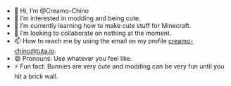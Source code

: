 - 👋 Hi, I’m @Creamo-Chino
- 👀 I’m interested in modding and being cute.
- 🌱 I’m currently learning how to make cute stuff for Minecraft.
- 💞️ I’m looking to collaborate on nothing at the moment.
- 📫 How to reach me by using the email on my profile creamo-chino@tuta.io.
- 😄 Pronouns: Use whatever you feel like.
- ⚡ Fun fact: Bunnies are very cute and modding can be very fun until you hit a brick wall.
